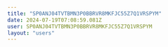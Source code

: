```yaml
---
title: "SP0ANJ04TVTBMN3P0BBRVR8MKFJC55Z7Q1VRSPYM"
date: 2024-07-19T07:08:59.081Z
user: SP0ANJ04TVTBMN3P0BBRVR8MKFJC55Z7Q1VRSPYM
layout: "users"
---
```

    